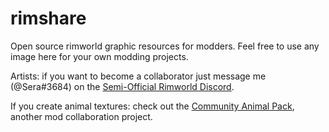 # rimshare
Open source rimworld graphic resources for modders.
Feel free to use any image here for your own modding projects.

Artists: if you want to become a collaborator just message me (@Sera#3684) on the [Semi-Official Rimworld Discord](discord.gg/rimworld).

If you create animal textures: check out the [Community Animal Pack](https://ludeon.com/forums/index.php?topic=30541.0), another mod collaboration project.
